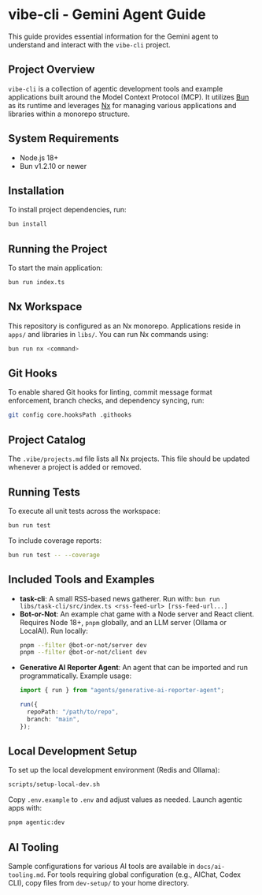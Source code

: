 # vibe-cli - Gemini Agent Guide

This guide provides essential information for the Gemini agent to understand and interact with the `vibe-cli` project.

## Project Overview

`vibe-cli` is a collection of agentic development tools and example applications built around the Model Context Protocol (MCP). It utilizes [Bun](https://bun.sh) as its runtime and leverages [Nx](https://nx.dev) for managing various applications and libraries within a monorepo structure.

## System Requirements

*   Node.js 18+
*   Bun v1.2.10 or newer

## Installation

To install project dependencies, run:

```bash
bun install
```

## Running the Project

To start the main application:

```bash
bun run index.ts
```

## Nx Workspace

This repository is configured as an Nx monorepo. Applications reside in `apps/` and libraries in `libs/`.
You can run Nx commands using:

```bash
bun run nx <command>
```

## Git Hooks

To enable shared Git hooks for linting, commit message format enforcement, branch checks, and dependency syncing, run:

```bash
git config core.hooksPath .githooks
```

## Project Catalog

The `.vibe/projects.md` file lists all Nx projects. This file should be updated whenever a project is added or removed.

## Running Tests

To execute all unit tests across the workspace:

```bash
bun run test
```

To include coverage reports:

```bash
bun run test -- --coverage
```

## Included Tools and Examples

*   **task-cli**: A small RSS-based news gatherer.
    Run with: `bun run libs/task-cli/src/index.ts <rss-feed-url> [rss-feed-url...]`
*   **Bot-or-Not**: An example chat game with a Node server and React client. Requires Node 18+, `pnpm` globally, and an LLM server (Ollama or LocalAI).
    Run locally:
    ```bash
    pnpm --filter @bot-or-not/server dev
    pnpm --filter @bot-or-not/client dev
    ```
*   **Generative AI Reporter Agent**: An agent that can be imported and run programmatically.
    Example usage:
    ```ts
    import { run } from "agents/generative-ai-reporter-agent";

    run({
      repoPath: "/path/to/repo",
      branch: "main",
    });
    ```

## Local Development Setup

To set up the local development environment (Redis and Ollama):

```bash
scripts/setup-local-dev.sh
```

Copy `.env.example` to `.env` and adjust values as needed.
Launch agentic apps with:

```bash
pnpm agentic:dev
```

## AI Tooling

Sample configurations for various AI tools are available in `docs/ai-tooling.md`. For tools requiring global configuration (e.g., AIChat, Codex CLI), copy files from `dev-setup/` to your home directory.
